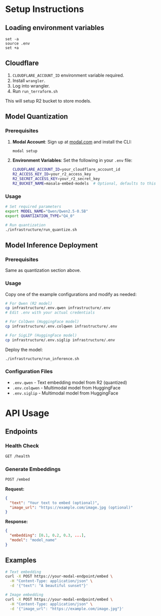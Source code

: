 # Setup Instructions

## Loading environment variables

```
set -a
source .env
set +a
```

## Cloudflare

1. `CLOUDFLARE_ACCOUNT_ID` environment variable required.
2. Install `wrangler`.
3. Log into wrangler.
4. Run `run_terraform.sh`

This will setup R2 bucket to store models.

## Model Quantization

### Prerequisites

1. **Modal Account**: Sign up at [modal.com](https://modal.com) and install the CLI:

   ```bash
   modal setup
   ```

2. **Environment Variables**: Set the following in your `.env` file:
   ```bash
   CLOUDFLARE_ACCOUNT_ID=your_cloudflare_account_id
   R2_ACCESS_KEY_ID=your_r2_access_key
   R2_SECRET_ACCESS_KEY=your_r2_secret_key
   R2_BUCKET_NAME=masala-embed-models  # Optional, defaults to this
   ```

### Usage

```bash
# Set required parameters
export MODEL_NAME="Qwen/Qwen2.5-0.5B"
export QUANTIZATION_TYPE="Q4_0"

# Run quantization
./infrastructure/run_quantize.sh
```

## Model Inference Deployment

### Prerequisites

Same as quantization section above.

### Usage

Copy one of the example configurations and modify as needed:

```bash
# For Qwen (R2 model)
cp infrastructure/.env.qwen infrastructure/.env
# Edit .env with your actual credentials

# For ColQwen (HuggingFace model)
cp infrastructure/.env.colqwen infrastructure/.env

# For SigLIP (HuggingFace model)
cp infrastructure/.env.siglip infrastructure/.env
```

Deploy the model:

```bash
./infrastructure/run_inference.sh
```

### Configuration Files

- `.env.qwen` - Text embedding model from R2 (quantized)
- `.env.colqwen` - Multimodal model from HuggingFace
- `.env.siglip` - Multimodal model from HuggingFace

# API Usage

## Endpoints

### Health Check

```bash
GET /health
```

### Generate Embeddings

```bash
POST /embed
```

**Request:**

```json
{
  "text": "Your text to embed (optional)",
  "image_url": "https://example.com/image.jpg (optional)"
}
```

**Response:**

```json
{
  "embedding": [0.1, 0.2, 0.3, ...],
  "model": "model_name"
}
```

## Examples

```bash
# Text embedding
curl -X POST https://your-modal-endpoint/embed \
  -H "Content-Type: application/json" \
  -d '{"text": "A beautiful sunset"}'

# Image embedding
curl -X POST https://your-modal-endpoint/embed \
  -H "Content-Type: application/json" \
  -d '{"image_url": "https://example.com/image.jpg"}'
```

